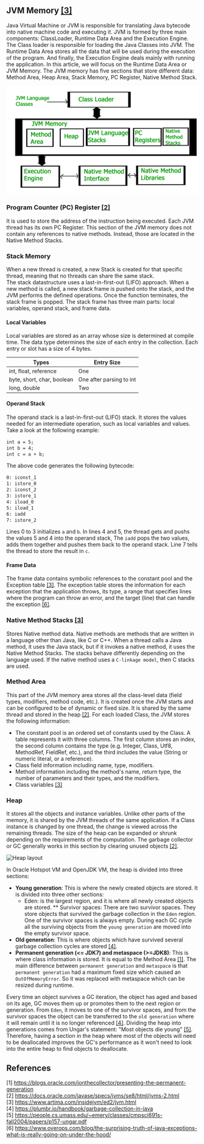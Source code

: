 ## JVM Memory [[3]](#references)
Java Virtual Machine or JVM is responsible for translating Java bytecode into native machine code and executing it. JVM is formed by three main components: ClassLoader, Runtime Data Area and the Execution Engine. The Class loader is responsible for loading the Java Classes into JVM. The Runtime Data Area stores all the data that will be used during the execution of the program. And finally, the Execution Engine deals mainly with running the application. In this article, we will focus on the Runtime Data Area or JVM Memory. The JVM memory has five sections that store different data: Method Area, Heap Area, Stack Memory, PC Register, Native Method Stack.

![JVM structure](images/jvm.jpg)

### Program Counter (PC) Register [[2]](#references)
It is used to store the address of the instruction being executed. Each JVM thread has its own PC Register. This section of the JVM memory does not contain any references to native methods. Instead, those are located in the Native Method Stacks.

### Stack Memory
When a new thread is created, a new Stack is created for that specific thread, meaning that no threads can share the same stack. <br> The stack datastructure uses a last-in-first-out (LIFO) approach. When a new method is called, a new stack frame is pushed onto the stack, and the JVM performs the defined operations. Once the function terminates, the stack frame is popped. The stack frame has three main parts: local variables, operand stack, and frame data.

#### Local Variables
Local variables are stored as an array whose size is determined at compile time. The data type determines the size of each entry in the collection. Each entry or slot has a size of 4 bytes.

| Types                      | Entry Size               |
|----------------------------|--------------------------|
| int, float, reference      | One                      |
| byte, short, char, boolean | One after parsing to int |
| long, double               | Two                      |

#### Operand Stack
The operand stack is a last-in-first-out (LIFO) stack. It stores the values needed for an intermediate operation, such as local variables and values. Take a look at the following example:
```
int a = 5;
int b = 4;
int c = a + b;
```
The above code generates the following bytecode:
```
0: iconst_1
1: istore_0
2: iconst_2
3: istore_1
4: iload_0
5: iload_1
6: iadd
7: istore_2
```
Lines 0 to 3 initializes `a` and `b`. In lines 4 and 5, the thread gets and pushs the values 5 and 4 into the operand stack, The `iadd` pops the two values, adds them together and pushes them back to the operand stack. Line 7 tells the thread to store the result in `c`.

#### Frame Data
The frame data contains symbolic references to the constant pool and the Exception table [[3]](#references). The exception table stores the information for each exception that the application throws, its type, a range that specifies lines where the program can throw an error, and the target (line) that can handle the exception [[6]](#references).

### Native Method Stacks [[3]](#references)
Stores Native method data. Native methods are methods that are written in a language other than Java, like C or C++. When a thread calls a Java method, it uses the Java stack, but if it invokes a native method, it uses the Native Method Stacks. The stacks behave differently depending on the language used. If the native method uses a `C-linkage model`, then C stacks are used.

### Method Area
This part of the JVM memory area stores all the class-level data (field types, modifiers, method code, etc.). It is created once the JVM starts and can be configured to be of dynamic or fixed size. It is shared by the same thread and stored in the heap [[2]](#references). For each loaded Class, the JVM stores the following information:
* The constant pool is an ordered set of constants used by the Class. A table represents it with three columns. The first column stores an index, the second column contains the type (e.g. Integer, Class, Utf8, MethodRef, FieldRef, etc.), and the third includes the value (String or numeric literal, or a reference).
* Class field information including name, type, modifiers.
* Method information including the method's name, return type, the number of parameters and their types, and the modifiers.
* Class variables [[3]](#references)

### Heap
It stores all the objects and instance variables. Unlike other parts of the memory, it is shared by the JVM threads of the same application. If a Class instance is changed by one thread, the change is viewed across the remaining threads. The size of the heap can be expanded or shrunk depending on the requirements of the computation. The garbage collector or GC generally works in this section by clearing unused objects [[2]](#references).

![Heap layout](images/heapLayout.PNG)

In Oracle Hotspot VM and OpenJDK VM, the heap is divided into three sections:
* **Young generation**: This is where the newly created objects are stored. It is divided into three other sections:
    * Eden: is the largest region, and it is where all newly created objects are stored.
      ** Survivor spaces: There are two survivor spaces. They store objects that survived the garbage collection in the `Eden` region. One of the survivor spaces is always empty. During each GC cycle all the surviving objects from the `young generation` are moved into the empty survivor space.
* **Old generation**: This is where objects which have survived several garbage collection cycles are stored [[4]](#references).
* **Permanent generation (<= JDK7) and metaspace (>=JDK8)**: This is where class information is stored. It is equal to the Method Area [[1]](#references). The main difference between `permanent generation` and `metaspace` is that `permanent generation` had a maximum fixed size which caused an `OutOfMemoryError`. So it was replaced with metaspace which can be resized during runtime.

Every time an object survives a GC iteration, the object has aged and based on its age, GC moves them up or promotes them to the next region or generation. From `Eden`, it moves to one of the survivor spaces, and from the survivor spaces the object can be transferred to the `old generation` where it will remain until it is no longer referenced [[4]](#references). Dividing the heap into generations comes from Ungar's statement: "Most objects die young" [[5]](#references). Therefore, having a section in the heap where most of the objects will need to be deallocated improves the GC's performance as it won't need to look into the entire heap to find objects to deallocate.
## References
[1] https://blogs.oracle.com/jonthecollector/presenting-the-permanent-generation <br>
[2] https://docs.oracle.com/javase/specs/jvms/se8/html/jvms-2.html <br>
[3] https://www.artima.com/insidejvm/ed2/jvm.html <br>
[4] https://plumbr.io/handbook/garbage-collection-in-java <br>
[5] https://people.cs.umass.edu/~emery/classes/cmpsci691s-fall2004/papers/p157-ungar.pdf <br>
[6] https://www.overops.com/blog/the-surprising-truth-of-java-exceptions-what-is-really-going-on-under-the-hood/ <br>
